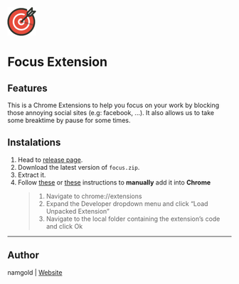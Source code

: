 <img src="src/assets/img/logo-128.png" width="64"/>

# Focus Extension

## Features

This is a Chrome Extensions to help you focus on your work by blocking those annoying social sites (e.g: facebook, ...). It also allows us to take some breaktime by pause for some times.

## Instalations

1. Head to [release page](https://github.com/namgold/focus-v2/releases).
2. Download the latest version of `focus.zip`.
3. Extract it.
4. Follow [these](https://superuser.com/a/247654/1040742) or [these](https://ourtechroom.com/tech/manually-locally-install-chrome-extension/#:~:text=1%20Install%20a%20zip%20file%20or%20general%20HTML%2C%20JS%2C%20or%20CSS%20file%20Manually%20from%20the%20Local%20System) instructions to **manually** add it into **Chrome**
   > 1. Navigate to chrome://extensions
   > 2. Expand the Developer dropdown menu and click “Load Unpacked Extension”
   > 3. Navigate to the local folder containing the extension’s code and click Ok

---

## Author

namgold | [Website](https://github.com/namgold)
